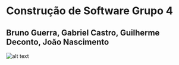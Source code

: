 
# Construção de Software Grupo 4
## Bruno Guerra, Gabriel Castro, Guilherme Deconto, João Nascimento


![alt text](https://vestibulares2020.com/wp-content/uploads/2019/03/vestibular-pucrs-2020.png)


